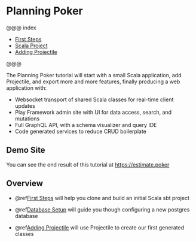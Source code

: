 # Planning Poker

@@@ index

* [First Steps](01_first-steps.md)
* [Scala Project](02_database-setup.md)
* [Adding Projectile](03_adding-projectile.md)

@@@

The Planning Poker tutorial will start with a small Scala application, add Projectile, and export more and more features, finally producing a web application with:

- Websocket transport of shared Scala classes for real-time client updates
- Play Framework admin site with UI for data access, search, and mutations
- Full GraphQL API, with a schema visualizer and query IDE 
- Code generated services to reduce CRUD boilerplate

## Demo Site

You can see the end result of this tutorial at https://estimate.poker

## Overview

- @ref[First Steps](01_first-steps.md) will help you clone and build an initial Scala sbt project

- @ref[Database Setup](02_database-setup.md) will guide you though configuring a new postgres database

- @ref[Adding Projectile](03_adding-projectile.md) will use Projectile to create our first generated classes


